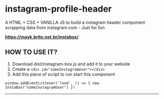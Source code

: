 # instagram-profile-header
A HTML + CSS + VANILLA JS to build a instagram header component scrapping data from instagram.com - Just for fun

**https://mayk.brito.net.br/instabox/**

## HOW TO USE IT?

1. Download dist/instagram-box.js and add it to your website
2. Create a `<div id="someInstagramUser"></div>`
3. Add this piece of script to run start this component

`window.addEventListener('load', () => {
  new InstaBox("someInstagramUser")
})`

---
